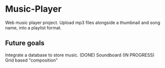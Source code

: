 # Music-Player

Web music player project. 
Upload mp3 files alongside a thumbnail and song name, into a playlist format.

## Future goals

Integrate a database to store music. (DONE)
Soundboard (IN PROGRESS)
Grid based "composition" 
